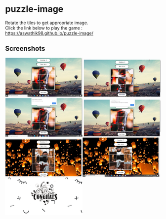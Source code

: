 # puzzle-image
Rotate the tiles to get appropriate image.<br>
Click the link below to play the game :<br>
<a href ="https://aswathik98.github.io/puzzle-image/ ">https://aswathik98.github.io/puzzle-image/</a>

## Screenshots
<img src="images/1.png" width="250" style="max-width:100%;"> <img src="images/2.png" width="250px" style="max-width:100%;"> 
<img src="images/3.png" width="250px" style="max-width:100%;"> <img src="images/4.png" width="250px" style="max-width:100%;"><img src="images/5.png" width="250px" style="max-width:100%;"><img src="images/6.png" width="250px" style="max-width:100%;"><img src="images/7.png" width="250px" style="max-width:100%;">
